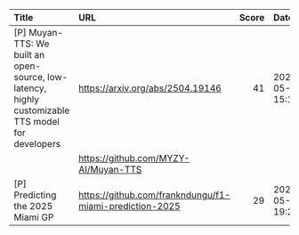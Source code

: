 | Title                                                                                             | URL                                                     |   Score | Date                |
|:--------------------------------------------------------------------------------------------------|:--------------------------------------------------------|--------:|:--------------------|
| [P] Muyan-TTS: We built an open-source, low-latency, highly customizable TTS model for developers | https://arxiv.org/abs/2504.19146                        |      41 | 2025-05-03 15:18:44 |
|                                                                                                   | https://github.com/MYZY-AI/Muyan-TTS                    |         |                     |
| [P] Predicting the 2025 Miami GP                                                                  | https://github.com/frankndungu/f1-miami-prediction-2025 |      29 | 2025-05-04 19:24:29 |